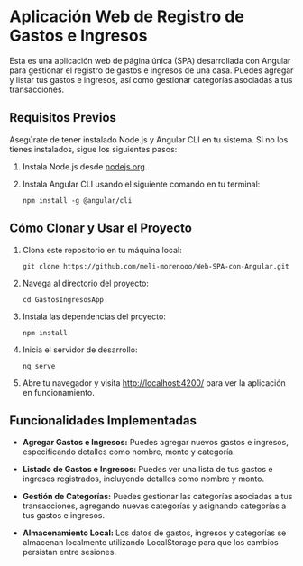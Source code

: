 # Aplicación Web de Registro de Gastos e Ingresos

Esta es una aplicación web de página única (SPA) desarrollada con Angular para gestionar el registro de gastos e ingresos de una casa. Puedes agregar y listar tus gastos e ingresos, así como gestionar categorías asociadas a tus transacciones.

## Requisitos Previos

Asegúrate de tener instalado Node.js y Angular CLI en tu sistema. Si no los tienes instalados, sigue los siguientes pasos:

1. Instala Node.js desde [nodejs.org](https://nodejs.org/).
2. Instala Angular CLI usando el siguiente comando en tu terminal:
   
   ```
   npm install -g @angular/cli
   ```
   
## Cómo Clonar y Usar el Proyecto

1. Clona este repositorio en tu máquina local:

   ```
   git clone https://github.com/meli-morenooo/Web-SPA-con-Angular.git
   ```

2. Navega al directorio del proyecto:

   ```
   cd GastosIngresosApp
   ```

3. Instala las dependencias del proyecto:

   ```
   npm install
   ```

4. Inicia el servidor de desarrollo:

   ```
   ng serve
   ```

5. Abre tu navegador y visita [http://localhost:4200/](http://localhost:4200/) para ver la aplicación en funcionamiento.

## Funcionalidades Implementadas

- **Agregar Gastos e Ingresos:** Puedes agregar nuevos gastos e ingresos, especificando detalles como nombre, monto y categoría.

- **Listado de Gastos e Ingresos:** Puedes ver una lista de tus gastos e ingresos registrados, incluyendo detalles como nombre y monto.

- **Gestión de Categorías:** Puedes gestionar las categorías asociadas a tus transacciones, agregando nuevas categorías y asignando categorías a tus gastos e ingresos.

- **Almacenamiento Local:** Los datos de gastos, ingresos y categorías se almacenan localmente utilizando LocalStorage para que los cambios persistan entre sesiones.
